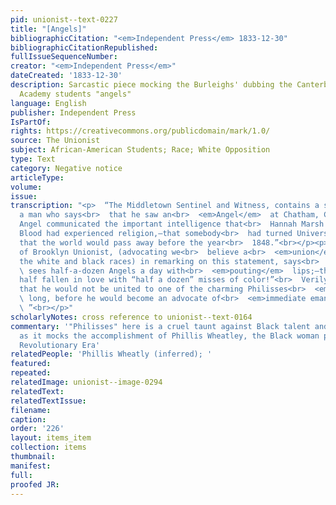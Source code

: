 ```yaml
---
pid: unionist--text-0227
title: "[Angels]"
bibliographicCitation: "<em>Independent Press</em> 1833-12-30"
bibliographicCitationRepublished: 
fullIssueSequenceNumber: 
creator: "<em>Independent Press</em>"
dateCreated: '1833-12-30'
description: Sarcastic piece mocking the Burleighs' dubbing the Canterbury Female
  Academy students "angels"
language: English
publisher: Independent Press
IsPartOf: 
rights: https://creativecommons.org/publicdomain/mark/1.0/
source: The Unionist
subject: African-American Students; Race; White Opposition
type: Text
category: Negative notice
articleType: 
volume: 
issue: 
transcription: "<p>  “The Middletown Sentinel and Witness, contains a statement from
  a man who says<br>  that he saw an<br>  <em>Angel</em>  at Chatham, Con.—that the
  Angel communicated the important intelligence that<br>  Hannah Marsh and Caroline
  Blood had experienced religion,—that somebody<br>  had turned Universalist,—and
  that the world would pass away before the year<br>  1848.”<br></p><p>  “The Editor
  of Brooklyn Unionist, (advocating we<br>  believe a<br>  <em>union</em>  between
  the white and black races) in remarking on this statement, says<br>  <em>he</em>
  \ sees half-a-dozen Angels a day with<br>  <em>pouting</em>  lips;—the man must
  half fallen in love with “half a dozen” misses of color!”<br>  Verily, we opine
  that he would not be united to one of the charming Philisses<br>  <em>very</em>
  \ long, before he would become an advocate of<br>  <em>immediate emancipation.</em>
  \ ”<br></p>"
scholarlyNotes: cross reference to unionist--text-0164
commentary: '"Philisses" here is a cruel taunt against Black talent and intelligence,
  as it mocks the accomplishment of Phillis Wheatley, the Black woman poet of the
  Revolutionary Era'
relatedPeople: 'Phillis Wheatly (inferred); '
featured: 
repeated: 
relatedImage: unionist--image-0294
relatedText: 
relatedTextIssue: 
filename: 
caption: 
order: '226'
layout: items_item
collection: items
thumbnail: 
manifest: 
full: 
proofed JR: 
---
```

